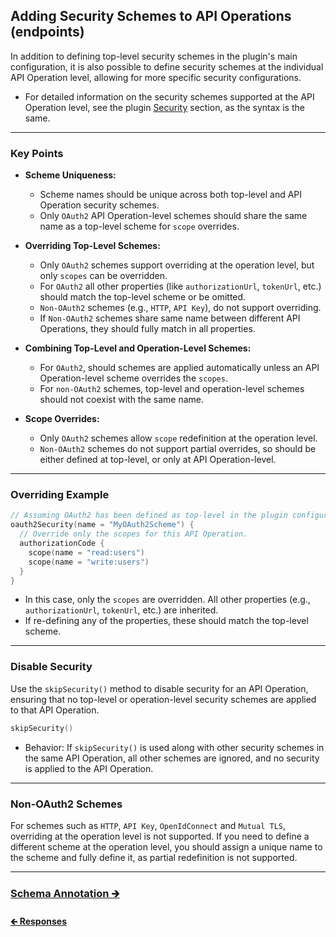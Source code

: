 ## Adding Security Schemes to API Operations (endpoints)

In addition to defining top-level security schemes in the plugin's main configuration,
it is also possible to define security schemes at the individual API Operation level,
allowing for more specific security configurations.

- For detailed information on the security schemes supported at the API Operation level,
  see the plugin [Security](../01-plugin/03-security.md) section, as the syntax is the same.

---

### Key Points

- **Scheme Uniqueness:**
  - Scheme names should be unique across both top-level and API Operation security schemes.
  - Only `OAuth2` API Operation-level schemes should share the same name as a top-level scheme for `scope` overrides.

- **Overriding Top-Level Schemes:**
  - Only `OAuth2` schemes support overriding at the operation level, but only `scopes` can be overridden.
  - For `OAuth2` all other properties (like `authorizationUrl`, `tokenUrl`, etc.) should match the top-level scheme or be omitted.
  - `Non-OAuth2` schemes (e.g., `HTTP`, `API Key`), do not support overriding.
  - If `Non-OAuth2` schemes share same name between different API Operations, they should fully match in all properties.

- **Combining Top-Level and Operation-Level Schemes:**
  - For `OAuth2`, should schemes are applied automatically unless an API Operation-level scheme overrides the `scopes`.
  - For `non-OAuth2` schemes, top-level and operation-level schemes should not coexist with the same name.

- **Scope Overrides:**
  - Only `OAuth2` schemes allow `scope` redefinition at the operation level.
  - `Non-OAuth2` schemes do not support partial overrides, so should be either defined at top-level, or only at API Operation-level.

---

### Overriding Example

```kotlin
// Assuming OAuth2 has been defined as top-level in the plugin configuration.
oauth2Security(name = "MyOAuth2Scheme") {
  // Override only the scopes for this API Operation.
  authorizationCode {
    scope(name = "read:users")
    scope(name = "write:users")
  }
}
```

- In this case, only the `scopes` are overridden. All other properties (e.g., `authorizationUrl`, `tokenUrl`, etc.) are inherited.
- If re-defining any of the properties, these should match the top-level scheme.

---

### Disable Security

Use the `skipSecurity()` method to disable security for an API Operation, ensuring that no top-level or operation-level
security schemes are applied to that API Operation.

```kotlin
skipSecurity()
```

- Behavior: If `skipSecurity()` is used along with other security schemes in the same API Operation,
  all other schemes are ignored, and no security is applied to the API Operation.

---

### Non-OAuth2 Schemes

For schemes such as `HTTP`, `API Key`, `OpenIdConnect` and `Mutual TLS`, overriding at the operation level is not supported.
If you need to define a different scheme at the operation level, you should assign a unique name to the scheme and fully define it,
as partial redefinition is not supported.

---

### [Schema Annotation 🡲](08-servers.md)

#### [🡰 Responses](06-responses.md)
